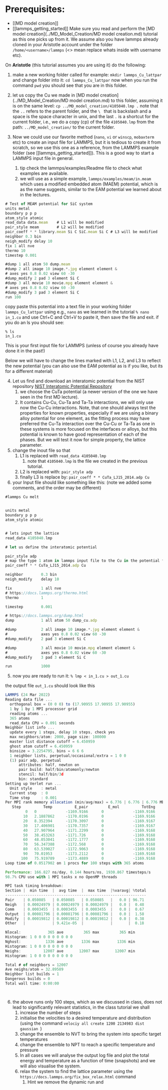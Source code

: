 # Prerequisites: 
- [[MD model creation]]
- [[lammps_getting_started]]
Make sure you read and perform the [MD model creation](../MD_Model_Creation/MD model creation.md) tutorial as this one picks up from it. 
We assume also you have lammps already cloned in your Aristotle account under the folder `/home/<username>/lammps` (<> mean replace whats inside with username etc).

On **Aristotle** (this tutorial assumes you are using it) do the following: 

1. make a new working folder called for example:
`mkdir lammps_Cu_lattpar`
and change folder into it: 
`cd lammps_Cu_lattpar`
now when you  run the command `pwd` you should see that you are in this folder. 
2. let us copy the Cu we made in  [MD model creation](../MD_Model_Creation/MD model creation.md)  to this folder, assuming it is on the same level: 
`cp ../MD_model_creation/4105040.lmp .`
note that the `..` refers to the parent folder, and the `\ ` that is backslash and a space is the space character in unix, and the last ` . ` is a shortcut for the current folder, i.e., we do a copy (cp) of the file `4105040.lmp` from the path: `../MD_model_creation/` to the current folder. 

3. Now we could use our favorite method (`nano`, `vi` or `winscp`,  `mobaxterm` etc) to create an input file for LAMMPS, but it is tedious to create it from scratch, so we use this one as a reference, from the LAMMPS example folder (see  [[lammps_getting_started]]). This is a good way to start a LAMMPS input file in general. 
	1. tip check the lammps/examples/Readme file to check what examples are available. 
	2. we will use as a simple example,  `lammps/examples/meam/in.meam` which uses  a modified embedded atom (MAEM) potential, which is as the name suggests, similar to the EAM potential we learned about in the lectures.
	
```js
# Test of MEAM potential for SiC system
units metal
boundary p p p
atom_style atomic
read_data data.meam    # L1 will be modified
pair_style meam        # L2 will be modified
pair_coeff * * library.meam Si C SiC.meam Si C # L3 will be modified
neighbor 0.3 bin 
neigh_modify delay 10
fix 1 all nve
thermo 10
timestep 0.001

#dump 1 all atom 50 dump.meam
#dump 2 all image 10 image.*.jpg element element &
# axes yes 0.8 0.02 view 60 -30
#dump_modify 2 pad 3 element Si C
#dump 3 all movie 10 movie.mpg element element &
# axes yes 0.8 0.02 view 60 -30
#dump_modify 3 pad 3 element Si C
run 100

``` 
copy paste this potential into a text file in your working folder `lammps_Cu_lattpar` using e.g., `nano` as we learned in the tutorial
`% nano in_1.cu` 
and use Ctrl+C and Ctrl+V to paste it, then save the file and exit. 
if you do an ls you should see: 
```
% ls
in_1.cu
```


This is your first input file for LAMMPS (unless of course you already have done it in the past!)

Below we will have to change the lines marked with L1, L2, and L3 to reflect the new potential (you can also use the EAM potential as is if you like, but its for a different material)

4. Let us find and download an interatomic potential from the NIST repository [NIST Interatomic Potential Repository](https://www.ctcms.nist.gov/potentials/)
	1. we choose the CuTa potential (a newer version of the one we have seen in the first MD lecture). 
	2. It contains Cu-Cu, Cu-Ta and Ta-Ta interactions, we will only use now the Cu-Cu interactions. Note, that one should always test the properties for known properties, especially if we are using a binary alloy potential for one element, as the fitting process may have preferred the Cu-Ta interaction over the Cu-Cu or Ta-Ta as one in these systems is more focused on the interfaces or alloys, but this potential is known to have good representation of each of the phases. But we will test it now for simple property, the lattice parameter. 
5. change the inout file so that 
	1. L1 is replaced with `read_data 4105040.lmp`
		1. note that `4105040.lmp` is the file we created in the previous tutorial. 
	2. L2 is replaced with: `pair_style adp ` 
	3. finally L3 is replace by: `pair_coeff * * CuTa_LJ15_2014.adp Cu`
4. your Input file should like something like this:  (note we added some comments, and the order may be different)
```js
#lammps Cu melt


units metal
boundary p p p 
atom_style atomic 


# lets input the lattice
read_data 4105040.lmp

# let us define the interatomic potential

pair_style adp 
# map the type 1 atom in lammps input file to the Cu in the potential file, see https://docs.lammps.org/pair_adp.html
pair_coeff * * CuTa_LJ15_2014.adp Cu

neighbor        0.3 bin
neigh_modify    delay 10

fix             1 all nve
# https://docs.lammps.org/thermo.html
thermo          1

timestep        0.001

# https://docs.lammps.org/dump.html
dump            1 all atom 50 dump_cu.adp

#dump           2 all image 10 image.*.jpg element element &
#               axes yes 0.8 0.02 view 60 -30
#dump_modify    2 pad 3 element Si C

#dump           3 all movie 10 movie.mpg element element &
#               axes yes 0.8 0.02 view 60 -30
#dump_modify    3 pad 3 element Si C

run             1000
```

5. now you are ready to run it:
`% lmp < in_1.cu > out_1.cu`

the output file `out_1.cu` should look like this
```js
LAMMPS (24 Mar 2022)
Reading data file ...
  orthogonal box = (0 0 0) to (17.90955 17.90955 17.90955)
  1 by 1 by 1 MPI processor grid
  reading atoms ...
  365 atoms
  read_data CPU = 0.091 seconds
Neighbor list info ...
  update every 1 steps, delay 10 steps, check yes
  max neighbors/atom: 2000, page size: 100000
  master list distance cutoff = 6.450959
  ghost atom cutoff = 6.450959
  binsize = 3.2254795, bins = 6 6 6
  1 neighbor lists, perpetual/occasional/extra = 1 0 0
  (1) pair adp, perpetual
      attributes: half, newton on
      pair build: half/bin/atomonly/newton
      stencil: half/bin/3d
      bin: standard
Setting up Verlet run ...
  Unit style    : metal
  Current step  : 0
  Time step     : 0.001
Per MPI rank memory allocation (min/avg/max) = 6.776 | 6.776 | 6.776 Mbytes
   Step          Temp          E_pair         E_mol          TotEng         Press     
         0   0             -1169.9166      0             -1169.9166     -22822.181    
        10   2.1887862     -1170.0196      0             -1169.9166     -23197.297    
        20   8.352394      -1170.3097      0             -1169.9167     -24294.29     
        30   17.406901     -1170.7357      0             -1169.9167     -26037.093    
        40   27.907964     -1171.2299      0             -1169.9168     -28325.614    
        50   38.453263     -1171.726       0             -1169.9168     -31061.93     
        60   48.053041     -1172.1777      0             -1169.9168     -34173.181    
        70   56.347388     -1172.568       0             -1169.9168     -37624.526    
        80   63.539027     -1172.9063      0             -1169.9168     -41400.899    
        90   70.01953      -1173.2112      0             -1169.9168     -45488.48     
       100   75.919789     -1173.4889      0             -1169.9168     -49844.434    
Loop time of 0.0517902 on 1 procs for 100 steps with 365 atoms

Performance: 166.827 ns/day, 0.144 hours/ns, 1930.867 timesteps/s
98.7% CPU use with 1 MPI tasks x no OpenMP threads

MPI task timing breakdown:
Section |  min time  |  avg time  |  max time  |%varavg| %total
---------------------------------------------------------------
Pair    | 0.050085   | 0.050085   | 0.050085   |   0.0 | 96.71
Neigh   | 0.00024979 | 0.00024979 | 0.00024979 |   0.0 |  0.48
Comm    | 0.0003455  | 0.0003455  | 0.0003455  |   0.0 |  0.67
Output  | 0.00081796 | 0.00081796 | 0.00081796 |   0.0 |  1.58
Modify  | 0.00019812 | 0.00019812 | 0.00019812 |   0.0 |  0.38
Other   |            | 9.421e-05  |            |       |  0.18

Nlocal:            365 ave         365 max         365 min
Histogram: 1 0 0 0 0 0 0 0 0 0
Nghost:           1336 ave        1336 max        1336 min
Histogram: 1 0 0 0 0 0 0 0 0 0
Neighs:          12007 ave       12007 max       12007 min
Histogram: 1 0 0 0 0 0 0 0 0 0

Total # of neighbors = 12007
Ave neighs/atom = 32.89589
Neighbor list builds = 1
Dangerous builds = 0
Total wall time: 0:00:00




```

6. the above runs only 100 steps, which as we discussed in class, does not lead to significantly relevant statistics, in the class tutorial we shall 
	1. increase the number of steps 
	2. initialise the velocities to a desired temperature and distribution (using the command `velociy all create 1200 2134983 dist gaussian `)
	3. change the ensemble to NVT to bring the system into specific target temperatures 
	4. change the ensemble to NPT to reach a specific temperature and pressure
	5. In all cases we will analyse the output log file and plot the total energy and temperature as a function of time (snapshots) and we will also visualise the system.
	6. relax the system to find the lattice parameter using the `https://docs.lammps.org/fix_box_relax.html` command
		1. Hint we remove the dynamic run and 